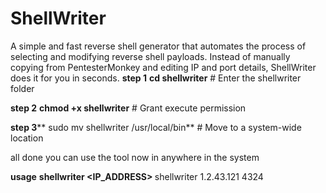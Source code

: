 # ShellWriter
 A simple and fast reverse shell generator that automates the process of selecting and modifying reverse shell payloads. Instead of manually copying from PentesterMonkey and editing IP and port details, ShellWriter does it for you in seconds.
**step 1**
**cd shellwriter**  # Enter the shellwriter folder

**step 2**
**chmod +x shellwriter**  # Grant execute permission

**step 3****
sudo mv shellwriter /usr/local/bin**  # Move to a system-wide location

all done you can use the tool now in anywhere in the system

**usage**
**shellwriter <IP_ADDRESS> <PORT>**
shellwriter 1.2.43.121 4324
